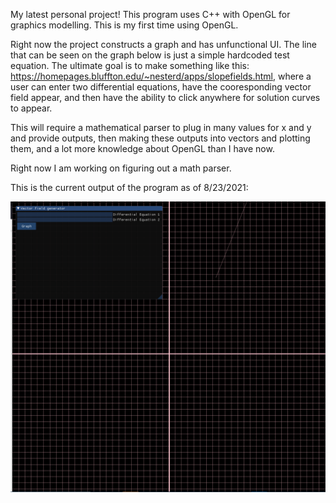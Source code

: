 My latest personal project! This program uses C++ with OpenGL for graphics modelling. This is my first time using OpenGL.

Right now the project constructs a graph and has unfunctional UI. The line that can be seen on the graph below is just a simple hardcoded test equation. The ultimate goal is to make something like this: https://homepages.bluffton.edu/~nesterd/apps/slopefields.html, where a user can enter two differential equations, have the cooresponding vector field appear, and then have the ability to click anywhere for solution curves to appear. 

This will require a mathematical parser to plug in many values for x and y and provide outputs, then making these outputs into vectors and plotting them, and a lot more knowledge about OpenGL than I have now.

Right now I am working on figuring out a math parser.

This is the current output of the program as of 8/23/2021:

![Basic map](Diff_Equ/Untitled.png)
